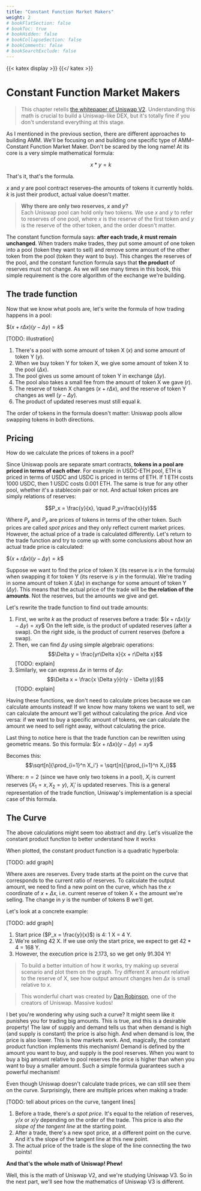 ```yaml
---
title: "Constant Function Market Makers"
weight: 2
# bookFlatSection: false
# bookToc: true
# bookHidden: false
# bookCollapseSection: false
# bookComments: false
# bookSearchExclude: false
---
```

{{< katex display >}} {{</ katex >}}

# Constant Function Market Makers

> This chapter retells [the whitepaper of Uniswap V2](https://uniswap.org/whitepaper.pdf). Understanding this math is
crucial to build a Uniswap-like DEX, but it's totally fine if you don't understand everything at this stage.

As I mentioned in the previous section, there are different approaches to building AMM. We'll be focusing on and
building one specific type of AMM–Constant Function Market Maker. Don't be scared by the long name! At its core is a very
simple mathematical formula:

$$x * y = k$$

That's it, that's the formula.

$x$ and $y$ are pool contract reserves–the amounts of tokens it currently holds. *k* is just their product, actual
value doesn't matter.

> **Why there are only two reserves, *x* and *y*?**  
Each Uniswap pool can hold only two tokens. We use *x* and *y* to refer to reserves of one pool, where *x* is the reserve
of the first token and *y* is the reserve of the other token, and the order doesn't matter.

The constant function formula says: **after each trade, *k* must remain unchanged**. When traders make trades, they
put some amount of one token into a pool (token they want to sell) and remove some amount of the other token from the pool
(token they want to buy). This changes the reserves of the pool, and the constant function formula says that **the product**
of reserves must not change. As we will see many times in this book, this simple requirement is the core algorithm of the
exchange we're building.

## The trade function
Now that we know what pools are, let's write the formula of how trading happens in a pool:

$$(x + r\Delta x)(y - \Delta y) = k\$$

[TODO: illustration]

1. There's a pool with some amount of token X ($x$) and some amount of token Y ($y$).
1. When we buy token Y for token X, we give some amount of token X to the pool ($\Delta x$).
1. The pool gives us some amount of token Y in exchange ($\Delta y$).
1. The pool also takes a small fee from the amount of token X we gave ($r$).
1. The reserve of token X changes ($x + r \Delta x$), and the reserve of token Y changes as well ($y - \Delta y$).
1. The product of updated reserves must still equal $k$.

The order of tokens in the formula doesn't matter: Uniswap pools allow swapping tokens in both directions.

## Pricing

How do we calculate the prices of tokens in a pool?

Since Uniswap pools are separate smart contracts, **tokens in a pool are priced in terms of each other**. For example: in
USDC-ETH pool, ETH is priced in terms of USDC and USDC is priced in terms of ETH. If 1 ETH costs 1000 USDC, then 1 USDC
costs 0.001 ETH. The same is true for any other pool, whether it's a stablecoin pair or not. And actual token prices
are simply relations of reserves:

$$P_x = \frac{y}{x}, \quad P_y=\frac{x}{y}$$

Where $P_x$ and $P_y$ are prices of tokens in terms of the other token. Such prices are called *spot prices* and they
only reflect current market prices. However, the actual price of a trade is calculated differently. Let's return to the
trade function and try to come up with some conclusions about how an actual trade price is calculated:

$$(x + r\Delta x)(y - \Delta y) = k\$$

Suppose we want to find the price of token X (its reserve is $x$ in the formula) when swapping it for token Y (its
reserve is $y$ in the formula). We're trading in some amount of token X ($\Delta x$) in exchange for some amount of
token Y ($\Delta y$). This means that the actual price of the trade will be **the relation of the amounts**. Not the
reserves, but the amounts we give and get.

Let's rewrite the trade function to find out trade amounts:
1. First, we write $k$ as the product of reserves before a trade:
    $$(x + r\Delta x)(y - \Delta y) = xy\$$
    On the left side, is the product of updated reserves (after a swap). On the right side, is the product of current
    reserves (before a swap).
1. Then, we can find $\Delta y$ using simple algebraic operations:
    $$\Delta y = \frac{yr\Delta x}{x + r\Delta x}$$
    [TODO: explain]
1. Similarly, we can express $\Delta x$ in terms of $\Delta y$:
    $$\Delta x = \frac{x \Delta y}{r(y - \Delta y)}$$
    [TODO: explain]

Having these functions, we don't need to calculate prices because we can calculate amounts instead! If we know how many
tokens we want to sell, we can calculate the amount we'll get without calculating the price. And vice versa: if we want
to buy a specific amount of tokens, we can calculate the amount we need to sell right away, without calculating the price.

Last thing to notice here is that the trade function can be rewritten using geometric means. So this formula:
$$(x + r\Delta x)(y - \Delta y) = xy\$$

Becomes this:
$$\sqrt[n]{\prod_{i=1}^n X_i'} = \sqrt[n]{\prod_{i=1}^n X_i}$$

Where: $n=2$ (since we have only two tokens in a pool), $X_i$ is current reserves ($X_1 = x, X_2=y$), $X_i'$ is updated
reserves. This is a general representation of the trade function, Uniswap's implementation is a special case of this
formula.


## The Curve

The above calculations might seem too abstract and dry. Let's visualize the constant product function to better understand
how it works

When plotted, the constant product function is a quadratic hyperbola:

[TODO: add graph]

Where axes are reserves. Every trade starts at the point on the curve that corresponds to the current ratio of reserves.
To calculate the output amount, we need to find a new point on the curve, which has the $x$ coordinate of $x+\Delta x$, i.e.
current reserve of token X + the amount we're selling. The change in $y$ is the number of tokens B we'll get.

Let's look at a concrete example:

[TODO: add graph]

1. Start price ($P_x = \frac{y}{x}$) is 4: 1 X = 4 Y.
1. We're selling 42 X. If we use only the start price, we expect to get 42 * 4 = 168 Y.
1. However, the execution price is 2.173, so we get only 91.304 Y!

> To build a better intuition of how it works, try making up several scenario and plot them on the graph. Try different
X amount relative to the reserve of X, see how output amount changes hen $\Delta x$ is small relative to $x$.

> This wonderful chart was created by [Dan Robinson](https://twitter.com/danrobinson), one of the creators of Uniswap. 
Massive kudos!

I bet you're wondering why using such a curve? It might seem like it punishes you for trading big amounts. This is true,
and this is a desirable property! The law of supply and demand tells us that when demand is high (and supply is constant)
the price is also high. And when demand is low, the price is also lower. This is how markets work. And, magically,
the constant product function implements this mechanism! Demand is defined by the amount you want to buy, and supply is the
pool reserves. When you want to buy a big amount relative to pool reserves the price is higher than when you want to
buy a smaller amount. Such a simple formula guarantees such a powerful mechanism!

Even though Uniswap doesn't calculate trade prices, we can still see them on the curve. Surprisingly, there are multiple
prices when making a trade:

[TODO: tell about prices on the curve, tangent lines]

1. Before a trade, there's *a spot price*. It's equal to the relation of reserves, $y/x$ or $x/y$ depending on the order
of the trade. This price is also *the slope of the tangent line* at the starting point.
1. After a trade, there's a new spot price, at a different point on the curve. And it's the slope of the tangent line at
this new point.
1. The actual price of the trade is the slope of the line connecting the two points!

**And that's the whole math of Uniswap! Phew!**

Well, this is the math of Uniswap V2, and we're studying Uniswap V3. So in the next part, we'll see how the mathematics
of Uniswap V3 is different.